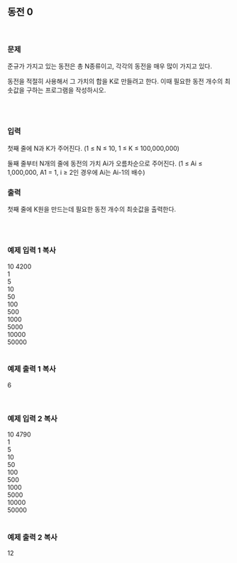 ## 동전 0 

<br>

### 문제
준규가 가지고 있는 동전은 총 N종류이고, 각각의 동전을 매우 많이 가지고 있다.

동전을 적절히 사용해서 그 가치의 합을 K로 만들려고 한다. 이때 필요한 동전 개수의 최솟값을 구하는 프로그램을 작성하시오.

<br>

#

### 입력
첫째 줄에 N과 K가 주어진다. (1 ≤ N ≤ 10, 1 ≤ K ≤ 100,000,000)

둘째 줄부터 N개의 줄에 동전의 가치 Ai가 오름차순으로 주어진다. (1 ≤ Ai ≤ 1,000,000, A1 = 1, i ≥ 2인 경우에 Ai는 Ai-1의 배수)


### 출력
첫째 줄에 K원을 만드는데 필요한 동전 개수의 최솟값을 출력한다.

<br>

#

### 예제 입력 1  복사
10 4200  
1  
5  
10  
50  
100  
500  
1000  
5000  
10000  
50000  
<br>

### 예제 출력 1  복사
6  

<br>

### 예제 입력 2  복사
10 4790  
1  
5  
10   
50  
100  
500  
1000  
5000  
10000  
50000  
<br>

### 예제 출력 2  복사
12